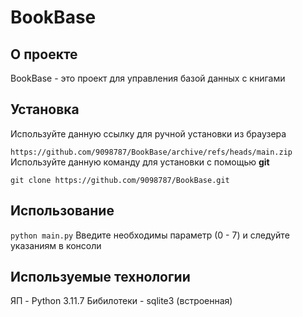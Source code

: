 # BookBase

## О проекте
 BookBase - это проект для управления базой данных с книгами
## Установка
 Используйте данную ссылку для ручной установки из браузера

 ```https://github.com/9098787/BookBase/archive/refs/heads/main.zip```
 Используйте данную команду для установки с помощью **git**
 
 ```git clone https://github.com/9098787/BookBase.git```
## Использование
 ```python main.py```
 Введите необходимы параметр (0 - 7) и следуйте указаниям в консоли
## Используемые технологии
 ЯП - Python 3.11.7
 Бибилотеки - sqlite3 (встроенная)